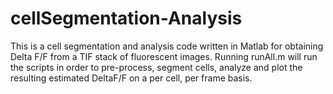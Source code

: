 # cellSegmentation-Analysis

This is a cell segmentation and analysis code written in Matlab for obtaining Delta F/F
from a TIF stack of fluorescent images. Running runAll.m will run the scripts in order
to pre-process, segment cells, analyze and plot the resulting estimated DeltaF/F on a
per cell, per frame basis. 
